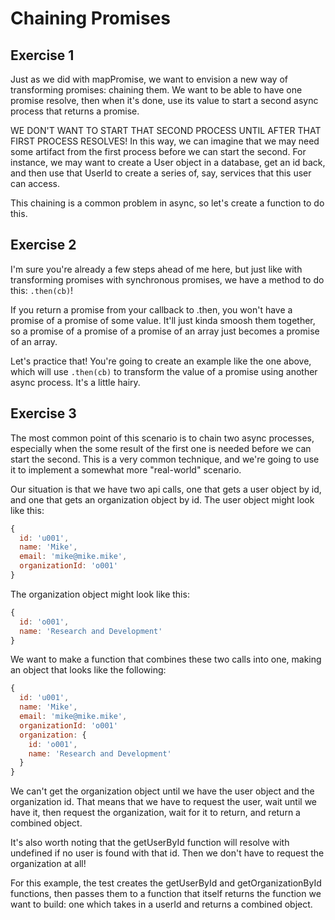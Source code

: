 # Chaining Promises

## Exercise 1

Just as we did with mapPromise, we want to envision a new way of transforming promises: chaining them.  We want to be able to have one promise resolve, then when it's done, use its value to start a second async process that returns a promise.

WE DON'T WANT TO START THAT SECOND PROCESS UNTIL AFTER THAT FIRST PROCESS RESOLVES!  In this way, we can imagine that we may need some artifact from the first process before we can start the second.  For instance, we may want to create a User object in a database, get an id back, and then use that UserId to create a series of, say, services that this user can access.

This chaining is a common problem in async, so let's create a function to do this.

## Exercise 2

I'm sure you're already a few steps ahead of me here, but just like with transforming promises with synchronous promises, we have a method to do this: `.then(cb)`!

If you return a promise from your callback to .then, you won't have a promise of a promise of some value.  It'll just kinda smoosh them together, so a promise of a promise of a promise of an array just becomes a promise of an array.

Let's practice that!  You're going to create an example like the one above, which will use `.then(cb)` to transform the value of a promise using another async process.  It's a little hairy.

## Exercise 3

The most common point of this scenario is to chain two async processes, especially when the some result of the first one is needed before we can start the second.  This is a very common technique, and we're going to use it to implement a somewhat more "real-world" scenario.

Our situation is that we have two api calls, one that gets a user object by id, and one that gets an organization object by id.  The user object might look like this:

```js
{
  id: 'u001',
  name: 'Mike',
  email: 'mike@mike.mike',
  organizationId: 'o001'
}
```

The organization object might look like this:

```js
{
  id: 'o001',
  name: 'Research and Development'
}
```

We want to make a function that combines these two calls into one, making an object that looks like the following:

```js
{
  id: 'u001',
  name: 'Mike',
  email: 'mike@mike.mike',
  organizationId: 'o001'
  organization: {
    id: 'o001',
    name: 'Research and Development'
  }
}
```

We can't get the organization object until we have the user object and the organization id.  That means that we have to request the user, wait until we have it, then request the organization, wait for it to return, and return a combined object.

It's also worth noting that the getUserById function will resolve with undefined if no user is found with that id.  Then we don't have to request the organization at all!

For this example, the test creates the getUserById and getOrganizationById functions, then passes them to a function that itself returns the function we want to build: one which takes in a userId and returns a combined object.
